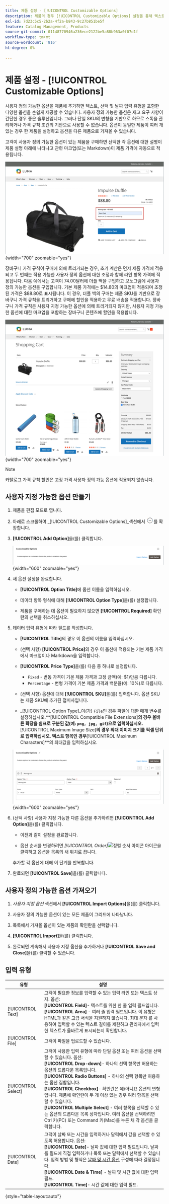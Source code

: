 ```yaml
---
title: 제품 설정 - [!UICONTROL Customizable Options]
description: 제품의 경우 [!UICONTROL Customizable Options] 설정을 통해 텍스트, 선택 및 날짜 입력 유형을 포함한 옵션을 선택할 수 있습니다.
exl-id: 7d23c5c5-2b2a-4f2a-b843-9c27b851be5f
feature: Catalog Management, Products
source-git-commit: 01148770946a236ece2122be5a88b963a0f07d1f
workflow-type: tm+mt
source-wordcount: '816'
ht-degree: 0%

---
```


# 제품 설정 - [!UICONTROL Customizable Options]

사용자 정의 가능한 옵션을 제품에 추가하면 텍스트, 선택 및 날짜 입력 유형을 포함한 다양한 옵션을 손쉽게 제공할 수 있습니다. 사용자 정의 가능한 옵션은 재고 요구 사항이 간단한 경우 좋은 솔루션입니다. 그러나 단일 SKU의 변형을 기반으로 하므로 스톡을 관리하거나 가격 규칙 조건의 기반으로 사용할 수 없습니다. 옵션이 동일한 제품이 여러 개 있는 경우 한 제품을 설정하고 옵션을 다른 제품으로 가져올 수 있습니다.

고객이 사용자 정의 가능한 옵션이 있는 제품을 구매하면 선택한 각 옵션에 대한 설명이 제품 설명 아래에 나타나고 관련 마크업(또는 Markdown)이 제품 가격에 자동으로 적용됩니다.

![사용자 지정 옵션이 있는 제품 세부 정보](./assets/storefront-customizable-option-product-detail.png){width="700" zoomable="yes"}

장바구니 가격 규칙이 구매에 의해 트리거되는 경우, 초기 계산은 먼저 제품 가격에 적용되고 두 번째는 적용 가능한 사용자 정의 옵션에 대한 조정과 함께 라인 항목 가격에 적용됩니다. 다음 예에서는 고객이 74.00달러에 더플 백을 구입하고 모노그램에 사용자 정의 가능한 옵션을 구입합니다. 기본 제품 가격에는 $14.80의 마크업이 적용되며 조정된 가격은 $88.80로 표시됩니다. 이 경우, 더플 백의 구매는 제품 SKU를 기반으로 장바구니 가격 규칙을 트리거하고 구매에 할인을 적용하고 무료 배송을 적용합니다. 장바구니 가격 규칙은 사용자 지정 가능한 옵션에 의해 트리거되지 않지만, 사용자 지정 가능한 옵션에 대한 마크업을 포함하는 장바구니 콘텐츠에 할인을 적용합니다.

![사용자 지정 가능한 옵션 및 가격 규칙이 있는 장바구니](./assets/storefront-customizable-option-cart-price-rule.png){width="700" zoomable="yes"}

>[!NOTE]
>
>카탈로그 가격 규칙 할인은 고정 가격 사용자 정의 가능 옵션에 적용되지 않습니다.

## 사용자 지정 가능한 옵션 만들기

1. 제품을 편집 모드로 엽니다.

1. 아래로 스크롤하여 _[!UICONTROL Customizable Options]_섹션에서 ![확장 선택기](../assets/icon-display-expand.png)를 확장합니다.

1. **[!UICONTROL Add Option]**&#x200B;을(를) 클릭합니다.

   ![사용자 지정 옵션](./assets/product-customizable-options.png){width="600" zoomable="yes"}

1. 새 옵션 설정을 완료합니다.

   - **[!UICONTROL Option Title]**&#x200B;에 옵션 이름을 입력하십시오.

   - 데이터 항목 형식에 대해 **[!UICONTROL Option Type]**&#x200B;을(를) 설정합니다.

   - 제품을 구매하는 데 옵션이 필요하지 않으면 **[!UICONTROL Required]** 확인란의 선택을 취소하십시오.

1. 데이터 입력 유형에 따라 필드를 작성합니다.

   - **[!UICONTROL Title]**&#x200B;의 경우 이 옵션의 이름을 입력하십시오.

   - (선택 사항) **[!UICONTROL Price]**&#x200B;의 경우 이 옵션에 적용되는 기본 제품 가격에서 마크업이나 Markdown을 입력합니다.

   - **[!UICONTROL Price Type]**&#x200B;을(를) 다음 중 하나로 설정합니다.

      - `Fixed` - 변동 가격이 기본 제품 가격과 고정 금액(예: $1)만큼 다릅니다.
      - `Percentage` - 변형 가격이 기본 제품 가격과 백분율(예: 10%)로 다릅니다.

   - (선택 사항) 옵션에 대해 **[!UICONTROL SKU]**&#x200B;을(를) 입력합니다. 옵션 SKU는 제품 SKU에 추가된 접미사입니다.

   - _[!UICONTROL Option Type]_이(가) `File`인 경우 파일에 대한 매개 변수를 설정하십시오.**[!UICONTROL Compatible File Extensions]**의 경우 올바른 확장을 쉼표로 구분된 값(예: `png, jpg, gif`)으로 입력하십시오.**[!UICONTROL Maximum Image Size]**의 경우 최대 이미지 크기를 픽셀 단위로 입력하십시오. 텍스트 항목인 경우&#x200B;**[!UICONTROL Maximum Characters]**의 최대값을 입력하십시오.

   ![사용자 지정 옵션에 대한 값 추가](./assets/product-customizable-options-add-values.png){width="600" zoomable="yes"}

1. (선택 사항) 사용자 지정 가능한 다른 옵션을 추가하려면 **[!UICONTROL Add Option]**&#x200B;을(를) 클릭합니다.

   - 이전과 같이 설정을 완료합니다.

   - 옵션 순서를 변경하려면 _[!UICONTROL Order]_![정렬 순서 아이콘](../assets/icon-sort-order.png) 아이콘을 클릭하고 옵션을 목록의 새 위치로 끕니다.

   추가할 각 옵션에 대해 이 단계를 반복합니다.

1. 완료되면 **[!UICONTROL Save]**&#x200B;을(를) 클릭합니다.

## 사용자 정의 가능한 옵션 가져오기

1. _사용자 지정 옵션_ 섹션에서 **[!UICONTROL Import Options]**&#x200B;을(를) 클릭합니다.


1. 사용자 정의 가능한 옵션이 있는 모든 제품이 그리드에 나타납니다.

1. 목록에서 가져올 옵션이 있는 제품의 확인란을 선택합니다.

1. **[!UICONTROL Import]**&#x200B;을(를) 클릭합니다.

1. 완료되면 계속해서 사용자 지정 옵션을 추가하거나 **[!UICONTROL Save and Close]**&#x200B;을(를) 클릭할 수 있습니다.

## 입력 유형

| 유형 | 설명 |
|---------------------|---------------|
| [!UICONTROL Text] | 고객이 필요한 정보를 입력할 수 있는 입력 라인 또는 텍스트 상자. 옵션:<br />**[!UICONTROL Field]**- 텍스트를 위한 한 줄 입력 필드입니다.<br />**[!UICONTROL Area]** - 여러 줄 입력 필드입니다. 이 유형은 HTML과 같은 고급 서식을 지원하지 않습니다. 최대 문자 를 사용하여 입력할 수 있는 텍스트 길이를 제한하고 관리자에서 입력한 텍스트가 올바르게 표시되는지 확인합니다. |
| [!UICONTROL File] | 고객이 파일을 업로드할 수 있습니다. |
| [!UICONTROL Select] | 고객이 사용한 입력 유형에 따라 단일 옵션 또는 여러 옵션을 선택할 수 있습니다. 옵션:<br />**[!UICONTROL Drop-down]**- 하나의 선택 항목만 허용하는 옵션의 드롭다운 목록입니다.<br />**[!UICONTROL Radio Buttons]** - 하나의 선택 항목만 허용하는 옵션 집합입니다.<br />**[!UICONTROL Checkbox]**- 확인란은 예/아니요 옵션의 변형입니다. 제품에 확인란이 두 개 이상 있는 경우 여러 항목을 선택할 수 있습니다.<br />**[!UICONTROL Multiple Select]** - 여러 항목을 선택할 수 있는 옵션의 드롭다운 목록 상자입니다. 여러 옵션을 선택하려면 Ctrl 키(PC) 또는 Command 키(Mac)를 누른 채 각 옵션을 클릭합니다. |
| [!UICONTROL Date] | 고객이 날짜 또는 시간을 입력하거나 달력에서 값을 선택할 수 있도록 허용합니다. 옵션: <br />**[!UICONTROL Date]**- 날짜 값에 대한 입력 필드입니다. 날짜를 필드에 직접 입력하거나 목록 또는 달력에서 선택할 수 있습니다. 입력 방법 및 형식은 [날짜 및 시간 옵션](attributes-input-types.md#date-and-time-options) 구성에 따라 결정됩니다.<br />**[!UICONTROL Date & Time]** - 날짜 및 시간 값에 대한 입력 필드.<br />**[!UICONTROL Time]**- 시간 값에 대한 입력 필드. |

{style="table-layout:auto"}
